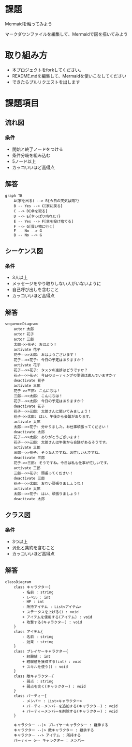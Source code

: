 # 課題
Mermaidを触ってみよう

マークダウンファイルを編集して、Mermaidで図を描いてみよう

# 取り組み方
* 本プロジェクトをforkしてください。
* README.mdを編集して、Mermaidを使いこなしてください
* できたらプルリクエストを出します

# 課題項目
## 流れ図
### 条件
- 開始と終了ノードをつける
- 条件分岐を組み込む
- 5ノード以上
- カッコいいほど高得点

## 解答
```mermaid
graph TB
    A(家を出る) --> B{今日の天気は雨?}
    B -- Yes --> C[家に戻る]
    C --> D[傘を取る]
    D --> E{やっぱり晴れた?}
    E -- Yes --> F[傘を投げ捨てる]
    F --> G[買い物に行く]
    E -- No --> G
    B -- No --> G
```

## シーケンス図
### 条件
- 3人以上
- メッセージをやり取りしない人がいないように
- 自己呼び出しを含むこと
- カッコいいほど高得点

## 解答
```mermaid
sequenceDiagram
    actor 太郎
    actor 花子
    actor 三郎
    太郎->>花子: おはよう！
    activate 花子
    花子-->>太郎: おはようございます！
    花子-->>花子: 今日の予定はありますか？
    activate 花子
    花子-->>花子: タスクの進捗はどうですか？
    花子-->>花子: 今日のミーティングの準備は進んでいますか？
    deactivate 花子
    activate 三郎
    花子->>三郎: こんにちは！
    三郎-->>太郎: こんにちは！
    花子-->>太郎: 今日の予定はありますか？
    deactivate 花子
    花子-->>三郎: 太郎さんに聞いてみましょう！
    花子->>太郎: はい、午後から会議があります。
    activate 太郎
    太郎-->>花子: 分かりました。お仕事頑張ってください！
    deactivate 太郎
    花子-->>太郎: ありがとうございます！
    花子-->>三郎: 太郎さんは午後から会議があるそうです。
    activate 三郎
    三郎-->>花子: そうなんですね。お忙しいんですね。
    deactivate 三郎
    花子->>三郎: そうですね。今日は私も仕事が忙しいです。
    activate 三郎
    三郎-->>花子: 頑張ってください！
    deactivate 三郎
    花子-->>太郎: お互い頑張りましょうね！
    activate 太郎
    太郎-->>花子: はい、頑張りましょう！
    deactivate 太郎

```

## クラス図

### 条件
- 3つ以上
- 汎化と集約を含むこと
- カッコいいほど高得点

## 解答
```mermaid
classDiagram
    class キャラクター{
        - 名前 : string
        - レベル : int
        - HP : int
        - 所持アイテム : List<アイテム>
        + ステータスを上げる() : void
        + アイテムを使用する(アイテム) : void
        + 攻撃する(キャラクター) : void
    }
    class アイテム{
        - 名前 : string
        - 効果 : string
    }
    class プレイヤーキャラクター{
        - 経験値 : int
        + 経験値を獲得する(int) : void
        + スキルを使う() : void
    }
    class 敵キャラクター{
        - 弱点 : string
        + 弱点を突く(キャラクター) : void
    }
    class パーティー{
        - メンバー : List<キャラクター>
        + パーティーメンバーを追加する(キャラクター) : void
        + パーティーメンバーを削除する(キャラクター) : void
    }

    キャラクター --|> プレイヤーキャラクター : 継承する
    キャラクター --|> 敵キャラクター : 継承する
    キャラクター --> アイテム : 所持する
    パーティー o-- キャラクター : メンバー

```
